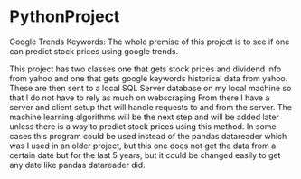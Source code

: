 # PythonProject

Google Trends Keywords:
The whole premise of this project is to see if one can predict stock prices using google trends.

This project has two classes one that gets stock prices and dividend info from yahoo and one that gets google keywords historical data from yahoo.
These are then sent to a local SQL Server database on my local machine so that I do not have to rely as much on webscraping
From there I have a server and client setup that will handle requests to and from the server.
The machine learning algorithms will be the next step and will be added later unless there is a way to predict stock prices using this method.
In some cases this program could be used instead of the pandas datareader which was I used in an older project, but this one does not get the data from a certain date but for the last 5 years, but it could be changed easily to get any date like pandas datareader did.
